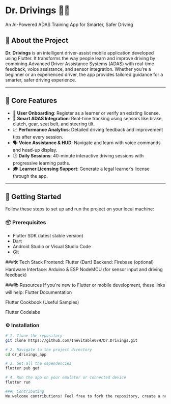 # Dr. Drivings 🚗📱  
An AI-Powered ADAS Training App for Smarter, Safer Driving

## 📱 About the Project

**Dr. Drivings** is an intelligent driver-assist mobile application developed using Flutter. It transforms the way people learn and improve driving by combining Advanced Driver Assistance Systems (ADAS) with real-time feedback, voice assistance, and sensor integration. Whether you're a beginner or an experienced driver, the app provides tailored guidance for a smarter, safer driving experience.

---

## 🎯 Core Features

- 👤 **User Onboarding**: Register as a learner or verify an existing license.
- 🧠 **Smart ADAS Integration**: Real-time tracking using sensors like brake, clutch, gear, seat belt, and steering tilt.
- 📈 **Performance Analytics**: Detailed driving feedback and improvement tips after every session.
- 🗣️ **Voice Assistance & HUD**: Navigate and learn with voice commands and head-up display.
- 🕒 **Daily Sessions**: 40-minute interactive driving sessions with progressive learning paths.
- 🎓 **Learner Licensing Support**: Generate a legal learner’s license through the app.

---

## 🚀 Getting Started

Follow these steps to set up and run the project on your local machine:

### 📦 Prerequisites

- Flutter SDK (latest stable version)
- Dart
- Android Studio or Visual Studio Code
- Git

###🛠️ Tech Stack
Frontend: Flutter (Dart)
Backend: Firebase (optional)
Hardware Interface: Arduino & ESP NodeMCU (for sensor input and driving feedback)

###📚 Resources
If you're new to Flutter or mobile development, these links will help:
Flutter Documentation

Flutter Cookbook (Useful Samples)

Flutter Codelabs

### ⚙️ Installation

```bash
# 1. Clone the repository
git clone https://github.com/Inevitable07H/Dr.Drivings.git

# 2. Navigate to the project directory
cd dr_drivings_app

# 3. Get all the dependencies
flutter pub get

# 4. Run the app on your emulator or connected device
flutter run

###🤝 Contributing
We welcome contributions! Feel free to fork the repository, create a new branch, make your changes, and submit a pull request. Please ensure your code follows our contribution guidelines and is well-documented.



